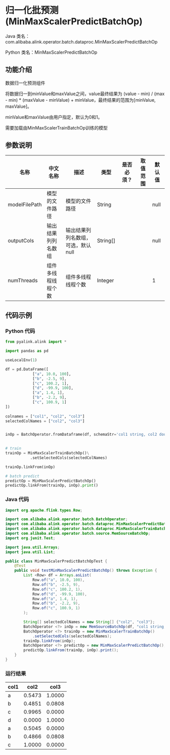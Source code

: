 # 归一化批预测 (MinMaxScalerPredictBatchOp)
Java 类名：com.alibaba.alink.operator.batch.dataproc.MinMaxScalerPredictBatchOp

Python 类名：MinMaxScalerPredictBatchOp


## 功能介绍

数据归一化预测组件

将数据归一到minValue和maxValue之间，value最终结果为 (value - min) / (max - min) * (maxValue - minValue) + minValue，最终结果的范围为[minValue, maxValue]。

minValue和maxValue由用户指定，默认为0和1。

需要加载由MinMaxScalerTrainBatchOp训练的模型

## 参数说明

| 名称 | 中文名称 | 描述 | 类型 | 是否必须？ | 取值范围 | 默认值 |
| --- | --- | --- | --- | --- | --- | --- |
| modelFilePath | 模型的文件路径 | 模型的文件路径 | String |  |  | null |
| outputCols | 输出结果列列名数组 | 输出结果列列名数组，可选，默认null | String[] |  |  | null |
| numThreads | 组件多线程线程个数 | 组件多线程线程个数 | Integer |  |  | 1 |




## 代码示例
### Python 代码
```python
from pyalink.alink import *

import pandas as pd

useLocalEnv(1)

df = pd.DataFrame([
            ["a", 10.0, 100],
            ["b", -2.5, 9],
            ["c", 100.2, 1],
            ["d", -99.9, 100],
            ["a", 1.4, 1],
            ["b", -2.2, 9],
            ["c", 100.9, 1]
])
             
colnames = ["col1", "col2", "col3"]
selectedColNames = ["col2", "col3"]


inOp = BatchOperator.fromDataframe(df, schemaStr='col1 string, col2 double, col3 long')
         

# train
trainOp = MinMaxScalerTrainBatchOp()\
           .setSelectedCols(selectedColNames)

trainOp.linkFrom(inOp)

# batch predict
predictOp = MinMaxScalerPredictBatchOp()
predictOp.linkFrom(trainOp, inOp).print()


```
### Java 代码
```java
import org.apache.flink.types.Row;

import com.alibaba.alink.operator.batch.BatchOperator;
import com.alibaba.alink.operator.batch.dataproc.MinMaxScalerPredictBatchOp;
import com.alibaba.alink.operator.batch.dataproc.MinMaxScalerTrainBatchOp;
import com.alibaba.alink.operator.batch.source.MemSourceBatchOp;
import org.junit.Test;

import java.util.Arrays;
import java.util.List;

public class MinMaxScalerPredictBatchOpTest {
	@Test
	public void testMinMaxScalerPredictBatchOp() throws Exception {
		List <Row> df = Arrays.asList(
			Row.of("a", 10.0, 100),
			Row.of("b", -2.5, 9),
			Row.of("c", 100.2, 1),
			Row.of("d", -99.9, 100),
			Row.of("a", 1.4, 1),
			Row.of("b", -2.2, 9),
			Row.of("c", 100.9, 1)
		);

		String[] selectedColNames = new String[] {"col2", "col3"};
		BatchOperator <?> inOp = new MemSourceBatchOp(df, "col1 string, col2 double, col3 int");
		BatchOperator <?> trainOp = new MinMaxScalerTrainBatchOp()
			.setSelectedCols(selectedColNames);
		trainOp.linkFrom(inOp);
		BatchOperator <?> predictOp = new MinMaxScalerPredictBatchOp();
		predictOp.linkFrom(trainOp, inOp).print();
	}
}
```

### 运行结果


col1|col2|col3
----|----|----
a|0.5473|1.0000
b|0.4851|0.0808
c|0.9965|0.0000
d|0.0000|1.0000
a|0.5045|0.0000
b|0.4866|0.0808
c|1.0000|0.0000



